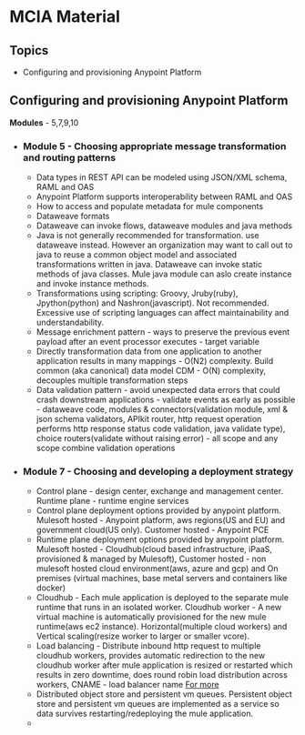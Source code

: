 # MCIA Material
## Topics
  - Configuring and provisioning Anypoint Platform

## Configuring and provisioning Anypoint Platform
**Modules** - 5,7,9,10
- ### Module 5 - Choosing appropriate message transformation and routing patterns
  - Data types in REST API can be modeled using JSON/XML schema, RAML and OAS
  - Anypoint Platform supports interoperability between RAML and OAS
  - How to access and populate metadata for mule components
  - Dataweave formats
  - Dataweave can invoke flows, dataweave modules and java methods
  - Java is not generally recommended for transformation. use dataweave instead. However an organization may want to call out to java to reuse a common object model and associated transformations written in java. Dataweave can invoke static methods of java classes. Mule java module can aslo create instance and invoke instance methods.
  - Transformations using scripting: Groovy, Jruby(ruby), Jpython(python) and Nashron(javascript). Not recommended. Excessive use of scripting languages can affect maintainability and understandability.
  - Message enrichment pattern - ways to preserve the previous event payload after an event processor executes - target variable
  - Directly transformation data from one application to another application results in many mappings - O(N2) complexity. Build common (aka canonical) data model CDM - O(N) complexity, decouples multiple transformation steps
  - Data validation pattern - avoid unexpected data errors that could crash downstream applications - validate events as early as possible - dataweave code, modules & connectors(validation module, xml & json schema validators, APIkit router, http request operation performs http response status code validation, java validate type), choice routers(validate without raising error) - all scope and any scope combine validation operations

- ### Module 7 - Choosing and developing a deployment strategy
  - Control plane - design center, exchange and management center. Runtime plane - runtime engine services
  - Control plane deployment options provided by anypoint platform. Mulesoft hosted - Anypoint platform, aws regions(US and EU) and government cloud(US only). Customer hosted - Anypoint PCE
  - Runtime plane deployment options provided by anypoint platform. Mulesoft hosted - Cloudhub(cloud based infrastructure, iPaaS, provisioned & managed by Mulesoft), Customer hosted -  non mulesoft hosted cloud environment(aws, azure and gcp) and On premises (virtual machines, base metal servers and containers like docker)
  - Cloudhub - Each mule application is deployed to the separate mule runtime that runs in an isolated worker. Cloudhub worker - A new virtual machine is automatically provisioned for the new mule runtime(aws ec2 instance). Horizontal(multiple cloud workers) and Vertical scaling(resize worker to larger or smaller vcore).
  - Load balancing - Distribute inbound http request to multiple cloudhub workers, provides automatic redirection to the new cloudhub worker after mule application is resized or restarted which results in zero downtime, does round robin load distribution across workers, CNAME - load balancer name [For more](https://docs.mulesoft.com/runtime-manager/cloudhub-networking-guide)
  - Distributed object store and persistent vm queues. Persistent object store and persistent vm queues are implemented as a service so data survives restarting/redeploying the mule application.
  - 
